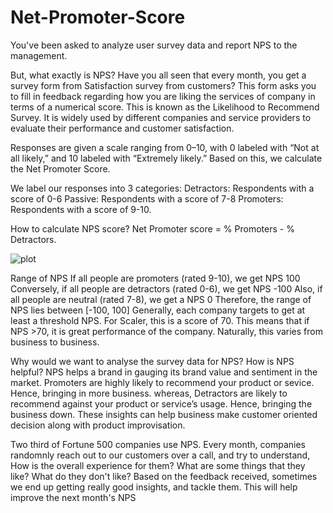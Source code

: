 # Net-Promoter-Score

You've been asked to analyze user survey data and report NPS to the management.

But, what exactly is NPS?
Have you all seen that every month, you get a survey form from Satisfaction survey from customers?
This form asks you to fill in feedback regarding how you are liking the services of company in terms of a numerical score.
This is known as the Likelihood to Recommend Survey.
It is widely used by different companies and service providers to evaluate their performance and customer satisfaction.

Responses are given a scale ranging from 0–10, with 0 labeled with “Not at all likely,” and 10 labeled with “Extremely likely.”
Based on this, we calculate the Net Promoter Score.

We label our responses into 3 categories:
Detractors: Respondents with a score of 0-6
Passive: Respondents with a score of 7-8
Promoters: Respondents with a score of 9-10.

How to calculate NPS score?
Net Promoter score = % Promoters - % Detractors.

![plot](.C:/Users/bhava/OneDrive/Desktop/plot.png)

Range of NPS
If all people are promoters (rated 9-10), we get NPS 100
Conversely, if all people are detractors (rated 0-6), we get NPS -100
Also, if all people are neutral (rated 7-8), we get a NPS 0
Therefore, the range of NPS lies between [-100, 100]
Generally, each company targets to get at least a threshold NPS.
For Scaler, this is a score of 70.
This means that if NPS >70, it is great performance of the company.
Naturally, this varies from business to business.

Why would we want to analyse the survey data for NPS? How is NPS helpful?
NPS helps a brand in gauging its brand value and sentiment in the market.
Promoters are highly likely to recommend your product or sevice. Hence, bringing in more business.
whereas, Detractors are likely to recommend against your product or service’s usage. Hence, bringing the business down.
These insights can help business make customer oriented decision along with product improvisation.

Two third of Fortune 500 companies use NPS.
Every month, companies randomnly reach out to our customers over a call, and try to understand,
How is the overall experience for them? What are some things that they like? What do they don't like?
Based on the feedback received, sometimes we end up getting really good insights, and tackle them.
This will help improve the next month's NPS
